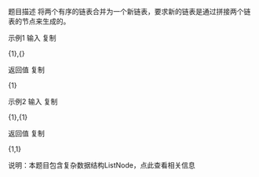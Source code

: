 题目描述
将两个有序的链表合并为一个新链表，要求新的链表是通过拼接两个链表的节点来生成的。

示例1
输入
复制

{1},{}

返回值
复制

{1}

示例2
输入
复制

{1},{1}

返回值
复制

{1,1}

说明：本题目包含复杂数据结构ListNode，点此查看相关信息
